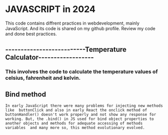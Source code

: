 # JAVASCRIPT in 2024
 This code contains diffrent practices in webdevelopment, mainly JavaScript.
 And its code is shared on my github profile. Review my code and done best practices.
## --------------------------Temperature Calculator------------------
### This involves the code to calculate the temperature values of celsius, fahrenheit and kelvin.
## Bind method
`In early JavaScript there were many problems for injecting new methods like 
    buttonClick and also in early React the onclick method of buttonHandler() doesn't work
    properly and not show any response for working. But, the .bind() in JS used for bind object
    properties to another objects and methods for adequate accessing of methods variables 
    and many more so, this method evolutionary evolved.
`


